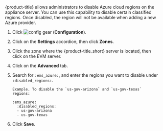 {product-title} allows administrators to disable Azure cloud regions on
the appliance server. You can use this capability to disable certain
classified regions. Once disabled, the region will not be available when
adding a new Azure provider.

1.  Click ![config gear](config-gear.png) (**Configuration**).

2.  Click on the **Settings** accordion, then click **Zones**.

3.  Click the zone where the {product-title\_short} server is located,
    then click on the EVM server.

4.  Click on the **Advanced** tab.

5.  Search for `:ems_azure:`, and enter the regions you want to disable
    under `:disabled_regions:`.
    
        Example. To disable the `us-gov-arizona` and `us-gov-texas` regions:
        
        :ems_azure:
          :disabled_regions:
          - us-gov-arizona
          - us-gov-texas

6.  Click **Save**.
